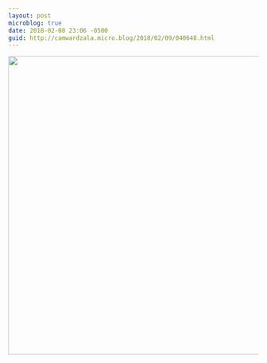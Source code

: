 ```yaml
---
layout: post
microblog: true
date: 2018-02-08 23:06 -0500
guid: http://camwardzala.micro.blog/2018/02/09/040648.html
---
```



<img src="http://www.camwardzala.com/uploads/2018/5cd0b51d69.jpg" width="600" height="600" />
